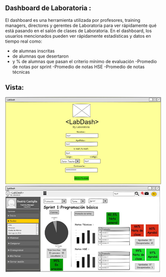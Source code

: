 Dashboard de Laboratoria :
----------

El dashboard es una herramienta utilizada por profesores, training managers, directores y gerentes de Laboratoria para ver rápidamente qué está pasando en el salón de clases de Laboratoria. En el dashboard, los usuarios mencionados pueden ver rápidamente estadísticas y datos en tiempo real como:

- de alumnas inscritas
- de alumnas que desertaron
- y % de alumnas que pasan el criterio mínimo de evaluación
-Promedio de notas por sprint
-Promedio de notas HSE
-Promedio de notas técnicas

Vista: 
----

![](https://raw.githubusercontent.com/NatalyCortez/Lab-Dashboard/master/assets/images/dash2.JPG)
![](https://raw.githubusercontent.com/NatalyCortez/Lab-Dashboard/master/assets/images/dash3.JPG)
